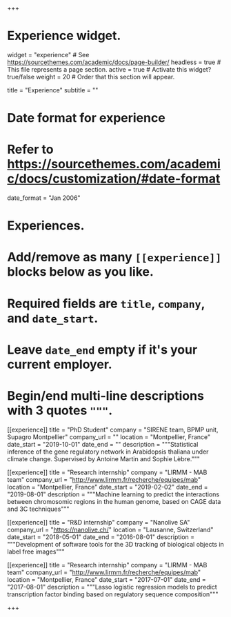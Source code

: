 +++
# Experience widget.
widget = "experience"  # See https://sourcethemes.com/academic/docs/page-builder/
headless = true  # This file represents a page section.
active = true  # Activate this widget? true/false
weight = 20  # Order that this section will appear.

title = "Experience"
subtitle = ""

# Date format for experience
#   Refer to https://sourcethemes.com/academic/docs/customization/#date-format
date_format = "Jan 2006"

# Experiences.
#   Add/remove as many `[[experience]]` blocks below as you like.
#   Required fields are `title`, `company`, and `date_start`.
#   Leave `date_end` empty if it's your current employer.
#   Begin/end multi-line descriptions with 3 quotes `"""`.


[[experience]]
  title = "PhD Student"
  company = "SIRENE team, BPMP unit, Supagro Montpellier"
  company_url = ""
  location = "Montpellier, France"
  date_start = "2019-10-01"
  date_end = ""
  description = """Statistical inference of the gene regulatory network in Arabidopsis 
  thaliana under climate change. Supervised by Antoine Martin and Sophie Lèbre."""  
  
  
[[experience]]
  title = "Research internship"
  company = "LIRMM - MAB team"
  company_url = "http://www.lirmm.fr/recherche/equipes/mab"
  location = "Montpellier, France"
  date_start = "2019-02-02"
  date_end = "2019-08-01"
  description = """Machine learning to predict the interactions 
  between chromosomic regions in the human genome, based on CAGE data and 3C techniques"""  

[[experience]]
  title = "R&D internship"
  company = "Nanolive SA"
  company_url = "https://nanolive.ch/"
  location = "Lausanne, Switzerland"
  date_start = "2018-05-01"
  date_end = "2016-08-01"
  description = """Development of software tools for the 3D tracking of biological objects in label free images"""
  
  
[[experience]]
  title = "Research internship"
  company = "LIRMM - MAB team"
  company_url = "http://www.lirmm.fr/recherche/equipes/mab"
  location = "Montpellier, France"
  date_start = "2017-07-01"
  date_end = "2017-08-01"
  description = """Lasso logistic regression models to predict transcription factor binding based 
  on regulatory sequence composition"""

+++

